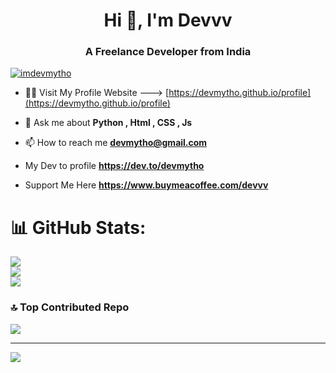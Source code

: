 <h1 align="center">Hi 👋, I'm Devvv</h1>
<h3 align="center">A Freelance Developer from India</h3>

<p align="left"> <a href="https://twitter.com/imdevmytho" target="blank"><img src="https://img.shields.io/twitter/follow/imdevmytho?logo=twitter&style=for-the-badge" alt="imdevmytho" /></a> </p>

- 👨‍💻 Visit My Profile Website ---> [https://devmytho.github.io/profile](https://devmytho.github.io/profile)

- 💬 Ask me about **Python , Html , CSS , Js**

- 📫 How to reach me **devmytho@gmail.com**

- My Dev to profile **https://dev.to/devmytho**

- Support Me Here **https://www.buymeacoffee.com/devvv**


# 📊 GitHub Stats:
![](https://github-readme-stats.vercel.app/api?username=nwaliaez&theme=dark&hide_border=false&include_all_commits=false&count_private=false)<br/>
![](https://github-readme-streak-stats.herokuapp.com/?user=nwaliaez&theme=dark&hide_border=false)<br/>
![](https://github-readme-stats.vercel.app/api/top-langs/?username=nwaliaez&theme=dark&hide_border=false&include_all_commits=false&count_private=false&layout=compact)

### 🔝 Top Contributed Repo
![](https://github-contributor-stats.vercel.app/api?username=nwaliaez&limit=5&theme=tokyonight&combine_all_yearly_contributions=true)

---
[![](https://visitcount.itsvg.in/api?id=nwaliaez&icon=0&color=0)](https://visitcount.itsvg.in)
